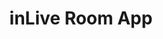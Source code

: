 ---
title : "inLive Room App"
description: "Experience seamless video conferencing and calling with our web app. Host webinars, interviews, or any meeting effortlessly."
layout: "room"
ogimage: /images/general/og-image.png
---